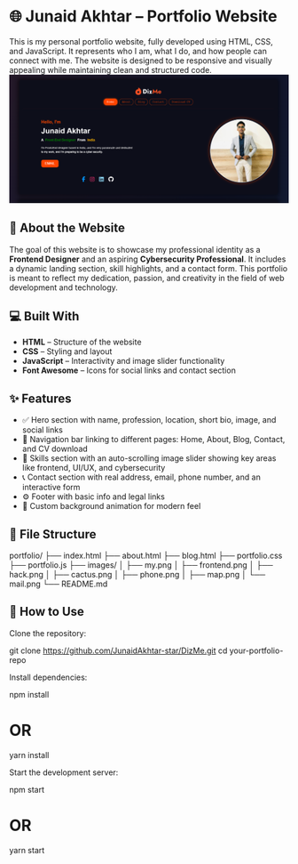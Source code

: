 # 🌐 Junaid Akhtar – Portfolio Website

This is my personal portfolio website, fully developed using HTML, CSS, and JavaScript. It represents who I am, what I do, and how people can connect with me. The website is designed to be responsive and visually appealing while maintaining clean and structured code.
![image alt](https://github.com/JunaidAkhtar-star/DizMe/blob/ecd47a6a4d8fd425c77e2e617cac27e7b73da1a9/front.png)
## 📌 About the Website

The goal of this website is to showcase my professional identity as a **Frontend Designer** and an aspiring **Cybersecurity Professional**. It includes a dynamic landing section, skill highlights, and a contact form. This portfolio is meant to reflect my dedication, passion, and creativity in the field of web development and technology.

## 💻 Built With

- **HTML** – Structure of the website
- **CSS** – Styling and layout
- **JavaScript** – Interactivity and image slider functionality
- **Font Awesome** – Icons for social links and contact section

## ✨ Features

- ✅ Hero section with name, profession, location, short bio, image, and social links  
- 🎯 Navigation bar linking to different pages: Home, About, Blog, Contact, and CV download  
- 📸 Skills section with an auto-scrolling image slider showing key areas like frontend, UI/UX, and cybersecurity  
- 📞 Contact section with real address, email, phone number, and an interactive form  
- ⚙️ Footer with basic info and legal links  
- 🎨 Custom background animation for modern feel

## 📂 File Structure

portfolio/
├── index.html
├── about.html
├── blog.html
├── portfolio.css
├── portfolio.js
├── images/
│ ├── my.png
│ ├── frontend.png
│ ├── hack.png
│ ├── cactus.png
│ ├── phone.png
│ ├── map.png
│ └── mail.png
└── README.md

## 🚀 How to Use

Clone the repository:

git clone https://github.com/JunaidAkhtar-star/DizMe.git
cd your-portfolio-repo

Install dependencies:

npm install
# OR
yarn install


Start the development server:

npm start
# OR
yarn start
